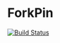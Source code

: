 # ForkPin

[![Build Status](https://api.travis-ci.org/Synesso/forkpin.png)](https://travis-ci.org/Synesso/forkpin)
